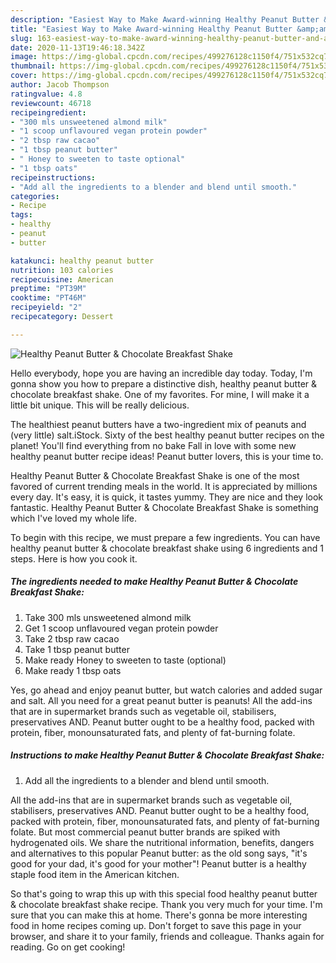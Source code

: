 ```yaml
---
description: "Easiest Way to Make Award-winning Healthy Peanut Butter &amp;amp; Chocolate Breakfast Shake"
title: "Easiest Way to Make Award-winning Healthy Peanut Butter &amp;amp; Chocolate Breakfast Shake"
slug: 163-easiest-way-to-make-award-winning-healthy-peanut-butter-and-amp-chocolate-breakfast-shake
date: 2020-11-13T19:46:18.342Z
image: https://img-global.cpcdn.com/recipes/499276128c1150f4/751x532cq70/healthy-peanut-butter-chocolate-breakfast-shake-recipe-main-photo.jpg
thumbnail: https://img-global.cpcdn.com/recipes/499276128c1150f4/751x532cq70/healthy-peanut-butter-chocolate-breakfast-shake-recipe-main-photo.jpg
cover: https://img-global.cpcdn.com/recipes/499276128c1150f4/751x532cq70/healthy-peanut-butter-chocolate-breakfast-shake-recipe-main-photo.jpg
author: Jacob Thompson
ratingvalue: 4.8
reviewcount: 46718
recipeingredient:
- "300 mls unsweetened almond milk"
- "1 scoop unflavoured vegan protein powder"
- "2 tbsp raw cacao"
- "1 tbsp peanut butter"
- " Honey to sweeten to taste optional"
- "1 tbsp oats"
recipeinstructions:
- "Add all the ingredients to a blender and blend until smooth."
categories:
- Recipe
tags:
- healthy
- peanut
- butter

katakunci: healthy peanut butter 
nutrition: 103 calories
recipecuisine: American
preptime: "PT39M"
cooktime: "PT46M"
recipeyield: "2"
recipecategory: Dessert

---
```



![Healthy Peanut Butter &amp; Chocolate Breakfast Shake](https://img-global.cpcdn.com/recipes/499276128c1150f4/751x532cq70/healthy-peanut-butter-chocolate-breakfast-shake-recipe-main-photo.jpg)

Hello everybody, hope you are having an incredible day today. Today, I'm gonna show you how to prepare a distinctive dish, healthy peanut butter &amp; chocolate breakfast shake. One of my favorites. For mine, I will make it a little bit unique. This will be really delicious.

The healthiest peanut butters have a two-ingredient mix of peanuts and (very little) salt.iStock. Sixty of the best healthy peanut butter recipes on the planet! You&#39;ll find everything from no bake Fall in love with some new healthy peanut butter recipe ideas! Peanut butter lovers, this is your time to.

Healthy Peanut Butter &amp; Chocolate Breakfast Shake is one of the most favored of current trending meals in the world. It is appreciated by millions every day. It's easy, it is quick, it tastes yummy. They are nice and they look fantastic. Healthy Peanut Butter &amp; Chocolate Breakfast Shake is something which I've loved my whole life.


To begin with this recipe, we must prepare a few ingredients. You can have healthy peanut butter &amp; chocolate breakfast shake using 6 ingredients and 1 steps. Here is how you cook it.

<!--inarticleads1-->

##### The ingredients needed to make Healthy Peanut Butter &amp; Chocolate Breakfast Shake:

1. Take 300 mls unsweetened almond milk
1. Get 1 scoop unflavoured vegan protein powder
1. Take 2 tbsp raw cacao
1. Take 1 tbsp peanut butter
1. Make ready  Honey to sweeten to taste (optional)
1. Make ready 1 tbsp oats


Yes, go ahead and enjoy peanut butter, but watch calories and added sugar and salt. All you need for a great peanut butter is peanuts! All the add-ins that are in supermarket brands such as vegetable oil, stabilisers, preservatives AND. Peanut butter ought to be a healthy food, packed with protein, fiber, monounsaturated fats, and plenty of fat-burning folate. 

<!--inarticleads2-->

##### Instructions to make Healthy Peanut Butter &amp; Chocolate Breakfast Shake:

1. Add all the ingredients to a blender and blend until smooth.


All the add-ins that are in supermarket brands such as vegetable oil, stabilisers, preservatives AND. Peanut butter ought to be a healthy food, packed with protein, fiber, monounsaturated fats, and plenty of fat-burning folate. But most commercial peanut butter brands are spiked with hydrogenated oils. We share the nutritional information, benefits, dangers and alternatives to this popular Peanut butter: as the old song says, &#34;it&#39;s good for your dad, it&#39;s good for your mother&#34;! Peanut butter is a healthy staple food item in the American kitchen. 

So that's going to wrap this up with this special food healthy peanut butter &amp; chocolate breakfast shake recipe. Thank you very much for your time. I'm sure that you can make this at home. There's gonna be more interesting food in home recipes coming up. Don't forget to save this page in your browser, and share it to your family, friends and colleague. Thanks again for reading. Go on get cooking!
